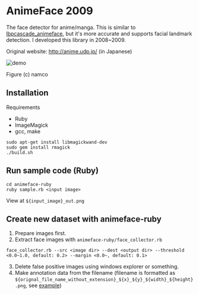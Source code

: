 # AnimeFace 2009

The face detector for anime/manga.
This is similar to [lbpcascade_animeface](https://github.com/nagadomi/lbpcascade_animeface), but it's more accurate and supports facial landmark detection.
I developed this library in 2008~2009.

Original website: http://anime.udp.jp/ (in Japanese)

![demo](https://raw.githubusercontent.com/nagadomi/animeface-2009/master/figure/imas.png)

Figure (c) namco


## Installation

Requirements
- Ruby
- ImageMagick
- gcc, make

```
sudo apt-get install libmagickwand-dev
sudo gem install rmagick
./build.sh
```

## Run sample code (Ruby)

```
cd animeface-ruby
ruby sample.rb <input image>
```
View at `${input_image}_out.png`

## Create new dataset with animeface-ruby

1. Prepare images first.
2. Extract face images with `animeface-ruby/face_collector.rb`
```
face_collector.rb --src <image dir> --dest <output dir> --threshold <0.0~1.0, default: 0.2> --margin <0.0~, default: 0.1>
```
3. Delete false positive images using windows explorer or something.
4. Make annotation data from the filename (filename is formatted as `${orignal_file_name_without_extension}_${x}_${y}_${width}_${height}.png`, see [example](./animeface-ruby/face2xml.rb))
